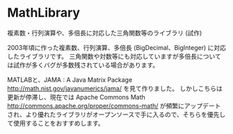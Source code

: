 # MathLibrary
複素数・行列演算や、多倍長に対応した三角関数等のライブラリ (試作)

2003年頃に作った複素数、行列演算、多倍長 (BigDecimal、BigInteger) に対応したライブラリです。
三角関数や対数等にも対応していますが多倍長については試作が多くバグが多数残されている場合があります。

MATLABと、JAMA : A Java Matrix Package http://math.nist.gov/javanumerics/jama/ を見て作りました。
しかしこちらは更新が停滞し、現在では Apache Commons Math http://commons.apache.org/proper/commons-math/ 
が頻繁にアップデートされ、より優れたライブラリがオープンソースで手に入るので、そちらを優先して使用することをおすすめします。
